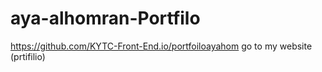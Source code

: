 # aya-alhomran-Portfilo
https://github.com/KYTC-Front-End.io/portfoiloayahom
go to my website (prtifilio)
